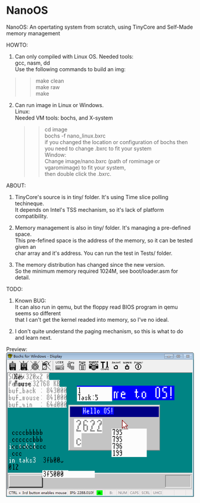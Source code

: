 # NanoOS  
NanoOS: An opertating system from scratch, using TinyCore and Self-Made memory management  
  
HOWTO:  
1. Can only compiled with Linux OS. Needed tools:  
 gcc, nasm, dd  
  Use the following commands to build an img:  
  >>make clean  
  >>make raw  
  >>make  
    
2. Can run image in Linux or Windows.   
 Linux:  
 	Needed VM tools: bochs, and X-system  
	>>cd image  
	>>bochs -f nano_linux.bxrc  
	if you changed the location or configuration of bochs then you need to change .bxrc  to fit your system  
 Window:  
 	Change image/nano.bxrc (path of romimage or vgaromimage) to fit your system,   
 	then double click the .bxrc.  
 	  
ABOUT:  
  
1. TinyCore's source is in tiny/ folder. It's using Time slice polling techineque.  
  It depends on Intel's TSS mechanism, so it's lack of platform compatibility.  
    
2. Memory management is also in tiny/ folder. It's managing a pre-defined space.   
 This pre-fefined space is the address of the memory, so it can be tested given an  
 char array and it's address. You can run the test in Tests/ folder.  
 
3. The memory distribution has changed since the new version.  
  So the minimum memory required 1024M, see boot/loader.asm for detail.  
  
TODO:  
1. Known BUG:  
 It can also run in qemu, but the floppy read BIOS program in qemu seems so different  
 that I can't get the kernel readed into memory, so I've no ideal.  
   
2. I don't quite understand the paging mechanism, so this is what to do and learn next.

Preview:  
![Alt text](https://github.com/stophin/NanoOS/blob/master/image/Preview.png)  
